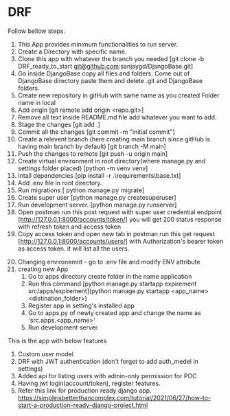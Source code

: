 # DRF
Follow bellow steps. 
1. This App provides minimum functionalities to run server.
2. Create a Directory with specific name.
3. Clone this app with whatever the branch you needed [git clone -b DRF_ready_to_start git@github.com:sanjaygd/DjangoBase.git] 
4. Go inside DjangoBase copy all files and folders. Come out of DjangoBase directory paste them and delete .git and DjangoBase folders.
5. Create new repository in gitHub with same name as you created Folder name in local 
6. Add origin [git remote add origin <repo.git>]
7. Remove all text inside README.md file add whatever you want to add.
8. Stage the changes [git add .]
9. Commit all the changes [git commit -m "initial commit"]
10. Create a relevent branch (here creating main branch since gitHub is having main branch by default) [git branch -M main]
11. Push the changes to remote [git push -u origin main]
12. Create virtual environment in root directory(where manage.py and settings folder placed) [python -m venv venv]
13. Intall dependencies [pip install -r .\requirements\base.txt]
14. Add .env file in root directory.
15. Run migrations [ python manage.py migrate]
16. Create super user [python manage.py createsuperuser]
17. Run development server. [python manage.py runserver]
18. Open postman run this post request with super user credential endpoint [http://127.0.0.1:8000/accounts/token/] you will get 200 status response with refresh token and access token
19. Copy access token and open new tab in postman run this get request [http://127.0.0.1:8000/accounts/users/] with Autherization's bearer token as access token. it will list all the users.

<!-- Optional use case -->
20. Changing environemnt - go to .env file and modify ENV attribute
21. creating new App
    1. Go to apps directory create folder in the name application
    2. Run this command [python manage.py startapp expirement src/apps/expirement](python manage.py startapp <app_name> <distination_folder>)
    3. Register app in setting's installed app
    4. Go to apps.py of newly created app and change the name as 'src.apps.<app_name>'
    5. Run development server.


This is the app with below features
1. Custom user model
2. DRF with JWT authentication (don't forget to add auth_medel in settings)
3. Added api for listing users with admin-only permission for POC
4. Having jwt login(account/token), register features.
5. Refer this link for production ready django app.
    https://simpleisbetterthancomplex.com/tutorial/2021/06/27/how-to-start-a-production-ready-django-project.html

